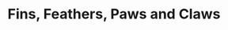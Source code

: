 ---
title: "Fins, Feathers, Paws and Claws"
url: /quakertown/fins-feathers-paws-and-claws/
shop: pet
---